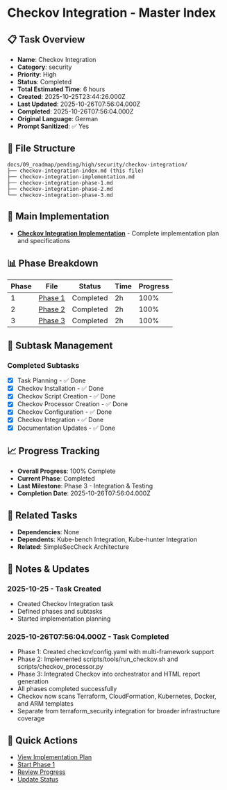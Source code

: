 # Checkov Integration - Master Index

## 📋 Task Overview
- **Name**: Checkov Integration
- **Category**: security
- **Priority**: High
- **Status**: Completed
- **Total Estimated Time**: 6 hours
- **Created**: 2025-10-25T23:44:26.000Z
- **Last Updated**: 2025-10-26T07:56:04.000Z
- **Completed**: 2025-10-26T07:56:04.000Z
- **Original Language**: German
- **Prompt Sanitized**: ✅ Yes

## 📁 File Structure
```
docs/09_roadmap/pending/high/security/checkov-integration/
├── checkov-integration-index.md (this file)
├── checkov-integration-implementation.md
├── checkov-integration-phase-1.md
├── checkov-integration-phase-2.md
└── checkov-integration-phase-3.md
```

## 🎯 Main Implementation
- **[Checkov Integration Implementation](./checkov-integration-implementation.md)** - Complete implementation plan and specifications

## 📊 Phase Breakdown
| Phase | File | Status | Time | Progress |
|-------|------|--------|------|----------|
| 1 | [Phase 1](./checkov-integration-phase-1.md) | Completed | 2h | 100% |
| 2 | [Phase 2](./checkov-integration-phase-2.md) | Completed | 2h | 100% |
| 3 | [Phase 3](./checkov-integration-phase-3.md) | Completed | 2h | 100% |

## 🔄 Subtask Management
### Completed Subtasks
- [x] Task Planning - ✅ Done
- [x] Checkov Installation - ✅ Done
- [x] Checkov Script Creation - ✅ Done
- [x] Checkov Processor Creation - ✅ Done
- [x] Checkov Configuration - ✅ Done
- [x] Checkov Integration - ✅ Done
- [x] Documentation Updates - ✅ Done

## 📈 Progress Tracking
- **Overall Progress**: 100% Complete
- **Current Phase**: Completed
- **Last Milestone**: Phase 3 - Integration & Testing
- **Completion Date**: 2025-10-26T07:56:04.000Z

## 🔗 Related Tasks
- **Dependencies**: None
- **Dependents**: Kube-bench Integration, Kube-hunter Integration
- **Related**: SimpleSecCheck Architecture

## 📝 Notes & Updates
### 2025-10-25 - Task Created
- Created Checkov Integration task
- Defined phases and subtasks
- Started implementation planning

### 2025-10-26T07:56:04.000Z - Task Completed
- Phase 1: Created checkov/config.yaml with multi-framework support
- Phase 2: Implemented scripts/tools/run_checkov.sh and scripts/checkov_processor.py
- Phase 3: Integrated Checkov into orchestrator and HTML report generation
- All phases completed successfully
- Checkov now scans Terraform, CloudFormation, Kubernetes, Docker, and ARM templates
- Separate from terraform_security integration for broader infrastructure coverage

## 🚀 Quick Actions
- [View Implementation Plan](./checkov-integration-implementation.md)
- [Start Phase 1](./checkov-integration-phase-1.md)
- [Review Progress](#progress-tracking)
- [Update Status](#notes--updates)
